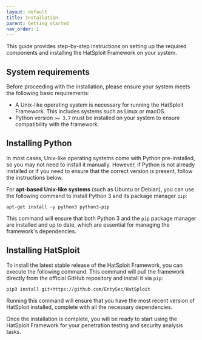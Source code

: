 ```yaml
---
layout: default
title: Installation
parent: Getting started
nav_order: 1
---
```


This guide provides step-by-step instructions on setting up the required components and installing the HatSploit Framework on your system.

## System requirements

Before proceeding with the installation, please ensure your system meets the following basic requirements:

* A Unix-like operating system is necessary for running the HatSploit Framework. This includes systems such as Linux or macOS.
* Python version `>= 3.7` must be installed on your system to ensure compatibility with the framework.

## Installing Python

In most cases, Unix-like operating systems come with Python pre-installed, so you may not need to install it manually. However, if Python is not already installed or if you need to ensure that the correct version is present, follow the instructions below.

For **apt-based Unix-like systems** (such as Ubuntu or Debian), you can use the following command to install Python 3 and its package manager `pip`:

```shell
apt-get install -y python3 python3-pip
```

This command will ensure that both Python 3 and the `pip` package manager are installed and up to date, which are essential for managing the framework's dependencies.

## Installing HatSploit

To install the latest stable release of the HatSploit Framework, you can execute the following command. This command will pull the framework directly from the official GitHub repository and install it via `pip`:

```shell
pip3 install git+https://github.com/EntySec/HatSploit
```

Running this command will ensure that you have the most recent version of HatSploit installed, complete with all the necessary dependencies.

Once the installation is complete, you will be ready to start using the HatSploit Framework for your penetration testing and security analysis tasks.
